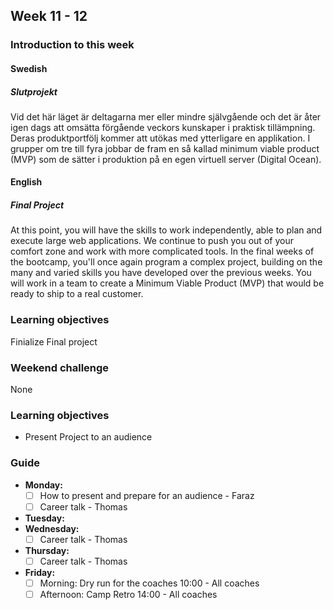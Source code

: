 ## Week 11 - 12
### Introduction to this week

#### Swedish
##### Slutprojekt
Vid det här läget är deltagarna mer eller mindre självgående och det är åter igen dags att omsätta förgående veckors kunskaper i praktisk tillämpning.
Deras produktportfölj kommer att utökas med ytterligare en applikation.
I grupper om tre till fyra jobbar de fram en så kallad minimum viable product (MVP) som de sätter i produktion på en egen virtuell server (Digital Ocean).

#### English
##### Final Project

At this point, you will have the skills to work independently, able to plan and execute large web applications. We continue to push you out of your comfort zone and work with more complicated tools. In the final weeks of the bootcamp, you'll once again program a complex project, building on the many and varied skills you have developed over the previous weeks. You will work in a team to create a Minimum Viable Product (MVP) that would be ready to ship to a real customer.

### Learning objectives
Finialize Final project
### Weekend challenge
None
### Learning objectives
- Present Project to an audience 

### Guide
- **Monday:**
  - [ ] How to present and prepare for an audience - Faraz
  - [ ] Career talk - Thomas
- **Tuesday:**
- **Wednesday:**
  - [ ] Career talk - Thomas
- **Thursday:**
  - [ ] Career talk - Thomas
- **Friday:**
  - [ ] Morning: Dry run for the coaches 10:00 - All coaches
  - [ ] Afternoon: Camp Retro 14:00 - All coaches
